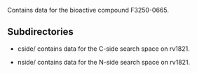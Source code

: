 Contains data for the bioactive compound F3250-0665.

## Subdirectories

- cside/ contains data for the C-side search space on rv1821.

- nside/ contains data for the N-side search space on rv1821.

